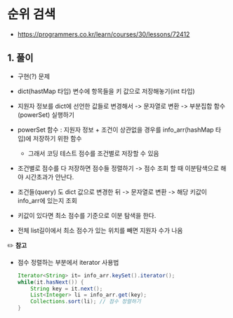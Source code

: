 # 순위 검색

- https://programmers.co.kr/learn/courses/30/lessons/72412

  

## 1. 풀이

- 구현(?) 문제
- dict(hastMap 타입) 변수에 항목들을 키 값으로 저장해놓기(int 타입)
- 지원자 정보를 dict에 선언한 값들로 변경해서 -> 문자열로 변환 -> 부분집합 함수(powerSet) 실행하기
- powerSet 함수 : 지원자 정보 + 조건이 상관없을 경우를 info_arr(hashMap 타입)에 저장하기 위한 함수
  - 그래서 코딩 테스트 점수를 조건별로 저장할 수 있음

- 조건별로 점수를 다 저장하면 점수들 정렬하기 -> 점수 조회 할 때 이분탐색으로 해야 시간초과가 안난다.
- 조건들(query) 도 dict 값으로 변경한 뒤 -> 문자열로 변환 -> 해당 키값이 info_arr에 있는지 조회
- 키값이 있다면 최소 점수를 기준으로 이분 탐색을 한다.
- 전체 list길이에서 최소 점수가 있는 위치를 빼면 지원자 수가 나옴



:pencil2: **참고**

- 점수 정렬하는 부분에서 iterator 사용법

  ```java
  Iterator<String> it= info_arr.keySet().iterator();
  while(it.hasNext()) {
      String key = it.next();
      List<Integer> li = info_arr.get(key);
      Collections.sort(li); // 점수 정렬하기
  }
  ```

  
